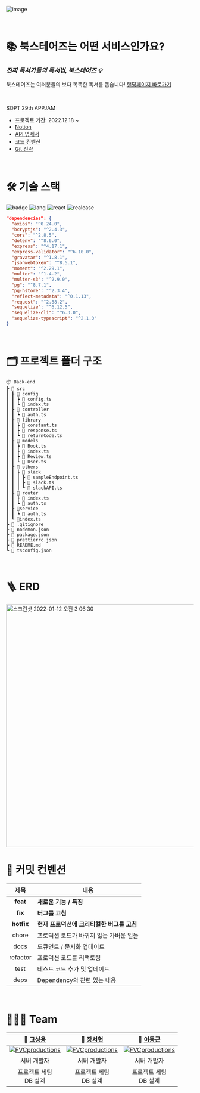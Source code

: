 ![image](https://user-images.githubusercontent.com/73876068/148671692-f6cdd096-dab3-4d8e-9b51-443eb3b947ba.png)

<br/>

# 📚 북스테어즈는 어떤 서비스인가요?


### ***진짜 독서가들의 독서법, 북스테어즈 💡***
북스테어즈는 여러분들의 보다 똑똑한 독서를 돕습니다! [랜딩페이지 바로가기](https://bookstairs.netlify.app/)

<br/>

SOPT 29th APPJAM   

- 프로젝트 기간: 2022.12.18 ~ 
- [Notion](https://rose-prepared-583.notion.site/d454c4437530405f9e526e86e66912b3)
- [API 명세서](https://rose-prepared-583.notion.site/API-42e1ea2497d344399fda98cfbe55febd)
- [코드 컨벤션](https://rose-prepared-583.notion.site/Code-Convention-27afc41450b74fd8a5f1688bfb0b2ede)
- [Git 전략](https://rose-prepared-583.notion.site/Git-Branch-cb7891a287b049a7965659fb2679e5e1)

<br/>

# 🛠 기술 스택


 ![badge](https://img.shields.io/badge/Part-Back--end-brightgreen) ![lang](https://img.shields.io/badge/Language-TypeScript-blue) ![react](https://img.shields.io/badge/Tech--stack-Node.js-orange) ![realease](https://img.shields.io/badge/release-v1.0.0-yellow)


```json
"dependencies": {
  "axios": "^0.24.0",
  "bcryptjs": "^2.4.3",
  "cors": "^2.8.5",
  "dotenv": "^8.6.0",
  "express": "^4.17.1",
  "express-validator": "^6.10.0",
  "gravatar": "^1.8.1",
  "jsonwebtoken": "^8.5.1",
  "moment": "^2.29.1",
  "multer": "^1.4.2",
  "multer-s3": "^2.9.0",
  "pg": "^8.7.1",
  "pg-hstore": "^2.3.4",
  "reflect-metadata": "^0.1.13",
  "request": "^2.88.2",
  "sequelize": "^6.12.5",
  "sequelize-cli": "^6.3.0",
  "sequelize-typescript": "^2.1.0"
}
```
<br/>

# 🗂 프로젝트 폴더 구조
```
📦 Back-end
┣ 📂 src
┃ ┣ 📂 config
┃ ┃ ┣ 📜 config.ts
┃ ┃ ┗ 📜 index.ts
┃ ┣ 📂 controller
┃ ┃ ┗ 📜 auth.ts
┃ ┣ 📂 library
┃ ┃ ┣ 📜 constant.ts
┃ ┃ ┣ 📜 response.ts
┃ ┃ ┗ 📜 returnCode.ts
┃ ┣ 📂 models
┃ ┃ ┣ 📜 Book.ts
┃ ┃ ┣ 📜 index.ts
┃ ┃ ┣ 📜 Review.ts
┃ ┃ ┗ 📜 User.ts
┃ ┣ 📂 others
┃ ┃ ┣ 📂 slack
┃ ┃ ┃ ┣ 📜 sampleEndpoint.ts
┃ ┃ ┃ ┣ 📜 slack.ts
┃ ┃ ┃ ┗ 📜 slackAPI.ts
┃ ┣ 📂 router
┃ ┃ ┣ 📜 index.ts
┃ ┃ ┗ 📜 auth.ts
┃ ┣ 📂service
┃ ┃ ┗ 📜 auth.ts
┃ ┗ 📜index.ts
┣ 📜 .gitignore
┣ 📜 nodemon.json
┣ 📜 package.json
┣ 📜 prettierrc.json
┣ 📜 README.md
┗ 📜 tsconfig.json
```
<br/>

# 🪜 ERD
<img width="652" alt="스크린샷 2022-01-12 오전 3 06 30" src="https://user-images.githubusercontent.com/68222629/148997682-050bd9da-4942-41a8-b53b-b6df2685dcc3.png">

<br/>

# 💌 커밋 컨벤션
|제목|내용|
|:-:|---|
|**feat**|**새로운 기능 / 특징**|
|**fix**|**버그를 고침**|
|**hotfix**|**현재 프로덕션에 크리티컬한 버그를 고침**|
|chore|프로덕션 코드가 바뀌지 않는 가벼운 일들|
|docs|도큐먼트 / 문서화 업데이트|
|refactor|프로덕션 코드를 리팩토링|
|test|테스트 코드 추가 및 업데이트|
|deps|Dependency와 관련 있는 내용|

<br/>

# 👨‍👧‍👦 Team
| **🙋 [고성용](https://github.com/holmir97)** | **🙋 [장서현](https://github.com/seohyun-106)** | **🙋 [이동근](https://github.com/geeneve)** |
| :---: | :---: | :---: |
| [![FVCproductions](https://avatars.githubusercontent.com/u/64517473?v=4)]()    | [![FVCproductions](https://avatars.githubusercontent.com/u/61549796?v=4)]() |[![FVCproductions](https://avatars.githubusercontent.com/u/68222629?v=4)]() |
| 서버 개발자 | 서버 개발자 | 서버 개발자 |
 프로젝트 세팅<br /> DB 설계|프로젝트 세팅<br /> DB 설계|프로젝트 세팅<br /> DB 설계|
